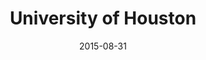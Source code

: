 ---
title: "University of Houston"
collection: teaching
type: "Teaching Assistant"
permalink: /teaching/uhouston
venue: "Department of Economics, University of Houston"
date: 2015-08-31
location: "Houston, TX, USA"
---
